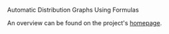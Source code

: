 
Automatic Distribution Graphs Using Formulas

An overview can be found on the project's [homepage](https://github.com/lrberge/fplot/wiki).
